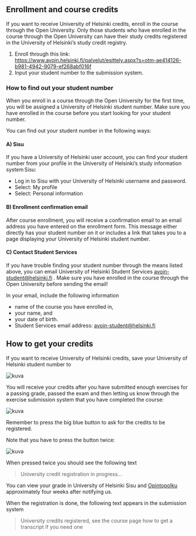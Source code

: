 
## Enrollment and course credits

If you want to receive University of Helsinki credits, enroll in the course through the Open University. Only those students who have enrolled in the course through the Open University can have their study credits registered in the University of Helsinki’s study credit registry.

1. Enroll through this link: <https://www.avoin.helsinki.fi/palvelut/esittely.aspx?s=otm-ae414126-b981-4942-9079-ef268abf016f>
2. Input your student number to the submission system.

### How to find out your student number

When you enroll in a course through the Open University for the first time, you will be assigned a University of Helsinki student number. Make sure you have enrolled in the course before you start looking for your student number.

You can find out your student number in the following ways:

#### A) Sisu 

If you have a University of Helsinki user account, you can find your student number from your profile in the University of Helsinki’s study information system Sisu:

- Log in to Sisu with your University of Helsinki username and password.
- Select: My profile
- Select: Personal information

#### B) Enrollment confirmation email

After course enrollment, you will receive a confirmation email to an email address you have entered on the enrollment form. This message either directly has your student number on it or includes a link that takes you to a page displaying your University of Helsinki student number.

#### C) Contact Student Services

If you have trouble finding your student number through the means listed above, you can email University of Helsinki Student Services <avoin-student@helsinki.fi> . Make sure you have enrolled in the course through the Open University before sending the email!

In your email, include the following information

- name of the course you have enrolled in,
- your name, and
- your date of birth.
- Student Services email address: avoin-student@helsinki.fi

## How to get your credits

If you want to receive University of Helsinki credits, save your University of Helsinki student number to

![kuva](https://raw.githubusercontent.com/mluukkai/WebPalvelinohjelmointi2023/main/images/ilmo-1.png)

You will receive your credits after you have submitted enough exercises for a passing grade, passed the exam and then letting us know through the exercise submission system that you have completed the course:

![kuva](https://raw.githubusercontent.com/mluukkai/WebPalvelinohjelmointi2023/main/images/ilmo-2.png)

Remember to press the big blue button to ask for the credits to be registered.

Note that you have to press the button twice:

![kuva](https://raw.githubusercontent.com/mluukkai/WebPalvelinohjelmointi2023/main/images/ilmo-3.png)

When pressed twice you should see the following text

> University credit registration in progress...

You can view your grade in University of Helsinki Sisu and [Opintopolku](https://opintopolku.fi/oma-opintopolku/) approximately four weeks after notifying us.

When the registration is done, the following text appears in the submission system

> University credits registered, see the course page how to get a transcript if you need one
